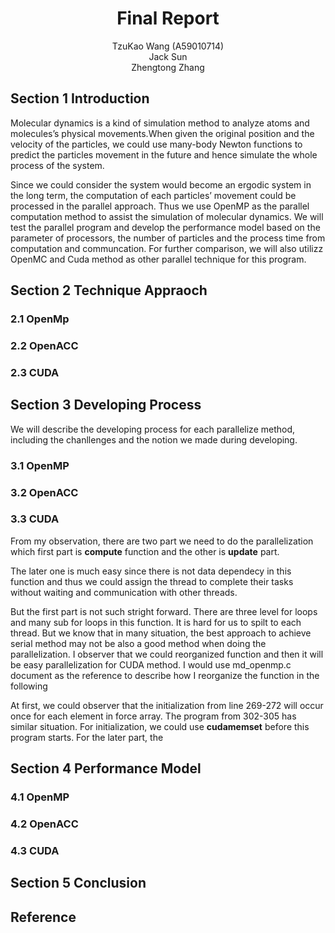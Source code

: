 # <center>Final Report</center>
<center>TzuKao Wang (A59010714)</center>
<center>Jack Sun</center>
<center>Zhengtong Zhang</center>

## Section 1 Introduction
Molecular dynamics is a kind of simulation method to analyze atoms and
molecules’s physical movements.When given the original position and the velocity of
the particles, we could use many-body Newton functions to predict the particles
movement in the future and hence simulate the whole process of the system.

Since we could consider the system would become an ergodic system in the long term, the computation of each particles’ movement could be processed in the parallel approach. Thus we use OpenMP as the parallel computation method to assist the simulation of molecular dynamics. We will test the parallel program and develop the performance model based on the parameter of processors, the number of particles and the process time from computation and communcation. For further comparison, we will also utilizz OpenMC and Cuda method as other parallel technique for this program. 

## Section 2 Technique Appraoch

### 2.1 OpenMp

### 2.2 OpenACC

### 2.3 CUDA

## Section 3 Developing Process
We will describe the developing process for each parallelize method, including the chanllenges and the notion we made during developing.
### 3.1 OpenMP

### 3.2 OpenACC

### 3.3 CUDA
From my observation, there are two part we need to do the parallelization which first part is $\mathbf{compute}$ function and the other is $\mathbf{update}$ part.

The later one is much easy since there is not data dependecy in this function and thus we could assign the thread to complete their tasks without waiting and communication with other threads.

But the first part is not such stright forward. There are three level for loops and many sub for loops in this function. It is hard for us to spilt to each thread. But we know that in many situation, the best approach to achieve serial method may not be also a good method when doing the parallelization. I observer that we could reorganized function and then it will be easy parallelization for CUDA method. I would use md_openmp.c document as the reference to describe how I reorganize the function in the following

At first, we could observer that the initialization from line 269-272 will occur once for each element in force array. The program from 302-305 has similar situation. For initialization, we could use $\mathbf{cudamemset}$ before this program starts. For the later part, the

## Section 4 Performance Model

### 4.1 OpenMP

### 4.2 OpenACC

### 4.3 CUDA

## Section 5 Conclusion

## Reference